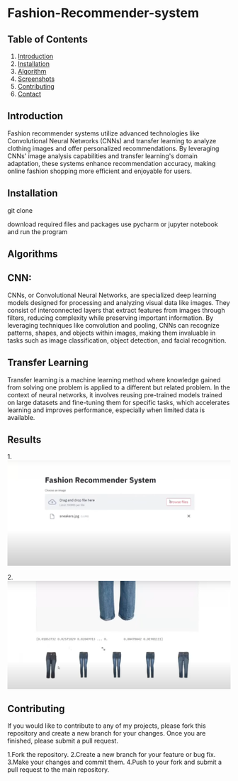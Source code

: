 # Fashion-Recommender-system


## Table of Contents
1. [Introduction](#introduction)
2. [Installation](#installation)
3. [Algorithm](#algorithms)
4. [Screenshots](#screenshots)
5. [Contributing](#contributing)
6. [Contact](#contact)

## Introduction
Fashion recommender systems utilize advanced technologies like Convolutional Neural Networks (CNNs) and transfer learning to analyze clothing images and offer personalized recommendations. By leveraging CNNs' image analysis capabilities and transfer learning's domain adaptation, these systems enhance recommendation accuracy, making online fashion shopping more efficient and enjoyable for users.

## Installation
git clone 

download required files and packages
use pycharm or jupyter notebook and run the program



## Algorithms

## CNN: 
CNNs, or Convolutional Neural Networks, are specialized deep learning models designed for processing and analyzing visual data like images. They consist of interconnected layers that extract features from images through filters, reducing complexity while preserving important information. By leveraging techniques like convolution and pooling, CNNs can recognize patterns, shapes, and objects within images, making them invaluable in tasks such as image classification, object detection, and facial recognition.

## Transfer Learning 
Transfer learning is a machine learning method where knowledge gained from solving one problem is applied to a different but related problem. In the context of neural networks, it involves reusing pre-trained models trained on large datasets and fine-tuning them for specific tasks, which accelerates learning and improves performance, especially when limited data is available.


## Results
1.![Screenshot 2023-11-07 091132](https://github.com/Kopal05/Fashion-Recommender-system/blob/main/assets/Screenshot%20(242).png)


2.![Screenshot 2023-11-07 091156](https://github.com/Kopal05/Fashion-Recommender-system/blob/main/assets/Screenshot%20(243).png)





## Contributing
If you would like to contribute to any of my projects, please fork this repository and create a new branch for your changes. Once you are finished, please submit a pull request.

1.Fork the repository.
2.Create a new branch for your feature or bug fix.
3.Make your changes and commit them.
4.Push to your fork and submit a pull request to the main repository.

